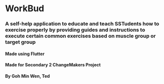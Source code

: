 # WorkBud
### A self-help application to educate and teach SSTudents how to exercise properly by providing guides and instructions to execute certain common exercises based on muscle group or target group

#### Made using Flutter
#### Made for Secondary 2 ChangeMakers Project
#### By Goh Min Wen, Ted
